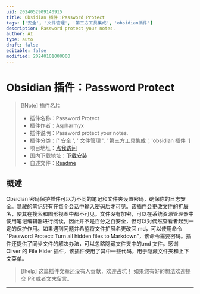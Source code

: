 ```yaml
---
uid: 2024052909140915
title: Obsidian 插件：Password Protect
tags: ['安全', '文件管理', '第三方工具集成', 'obsidian插件']
description: Password protect your notes.
author: AI
type: auto
draft: false
editable: false
modified: 20240101000000
---
```


# Obsidian 插件：Password Protect

> [!Note] 插件名片
> - 插件名称：Password Protect
> - 插件作者：Aspharmyx
> - 插件说明：Password protect your notes.
> - 插件分类：[' 安全 ', ' 文件管理 ', ' 第三方工具集成 ', 'obsidian 插件 ']
> - 项目地址：[点我访问](https://github.com/Aspharmyx/obsidian-password-protect)
> - 国内下载地址：[下载安装](https://pkmer.cn/products/plugin/pluginMarket/?password-protect)
> - 自述文件：[Readme](https://ghproxy.net/https://raw.githubusercontent.com/Aspharmyx/obsidian-password-protect/master/README.md)

## 概述

Obsidian 密码保护插件可以为不同的笔记和文件夹设置密码，确保你的日志安全。隐藏的笔记只有在每个会话中输入密码后才可见。该插件会更改文件的扩展名，使其在搜索和图形视图中都不可见。文件没有加密，可以在系统资源管理器中使用笔记编辑器进行阅读，因此并不是百分之百安全，但可以对偶然查看者起到一定的保护作用。如果遇到问题并希望将文件扩展名更改回.md，可以使用命令 "Password Protect: Turn all hidden files to Markdown"，该命令需要密码。插件还提供了同步文件的解决办法，可以忽略隐藏文件夹中的.md 文件。感谢 Oliver 的 File Hider 插件，该插件使用了其中一些代码，用于隐藏文件夹和上下文菜单。

> [!help]
> 这篇插件文章还没有人贡献，欢迎占坑！
> 如果您有好的想法欢迎提交 PR 或者文末留言。

---



